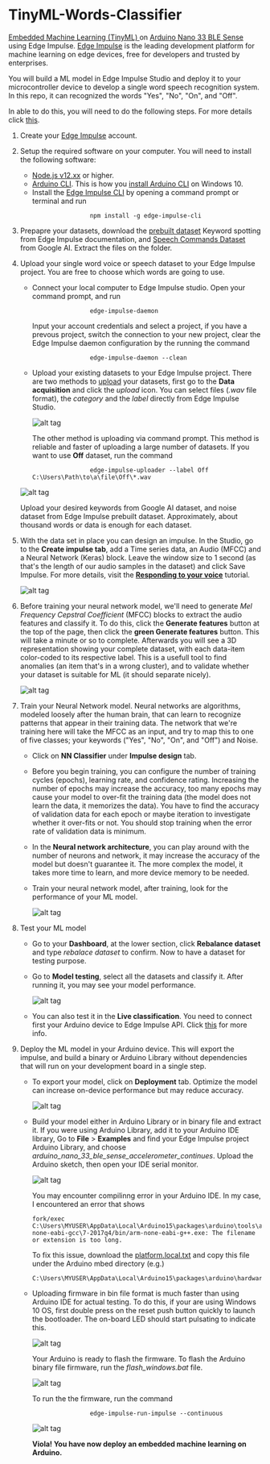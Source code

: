 # TinyML-Words-Classifier
[Embedded Machine Learning (TinyML) ](https://docs.edgeimpulse.com/docs/what-is-embedded-machine-learning-anyway) on [Arduino Nano 33 BLE Sense](https://store.arduino.cc/usa/nano-33-ble-sense) using Edge Impulse. [Edge Impulse](https://www.edgeimpulse.com/our-story) is the leading development platform for machine learning on edge devices, free for developers and trusted by enterprises.

You will build a ML model in Edge Impulse Studio and deploy it to your microcontroller device to develop a single word speech recognition system. In this repo, it can recognized the words "Yes", "No", "On", and "Off".

In able to do this, you will need to do the following steps. For more details click [this](https://docs.edgeimpulse.com/docs/arduino-nano-33-ble-sense).
1. Create your [Edge Impulse](https://www.edgeimpulse.com/#:~:text=Edge%20Impulse%20is%20the%20leading,developers%20and%20trusted%20by%20enterprises.) account.
2. Setup the required software on your computer.
   You will need to install the following software:
   -  [Node.js v12.xx](https://nodejs.org/en/download/) or higher.
   -  [Arduino CLI](https://arduino.github.io/arduino-cli/installation/). This is how you [install Arduino CLI](https://www.youtube.com/watch?v=1jMWsFER-Bc) on Windows 10.
   -  Install the [Edge Impulse CLI](https://docs.edgeimpulse.com/docs/cli-installation) by opening a command prompt or terminal and run
      ```
                      npm install -g edge-impulse-cli
      ```
3. Prepapre your datasets, download the [prebuilt dataset](https://docs.edgeimpulse.com/docs/keyword-spotting) Keyword spotting from Edge Impulse documentation, and [Speech Commands Dataset](http://download.tensorflow.org/data/speech_commands_v0.01.tar.gz) from Google AI. Extract the files on the folder.

4. Upload your single word voice or speech dataset to your Edge Impulse project. You are free to choose which words are going to use.
   -  Connect your local computer to Edge Impulse studio. Open your command prompt, and run
      ```
                      edge-impulse-daemon
      ```
      Input your account credentials and select a project, if you have a prevous project, switch the connection to your new project, clear the Edge Impulse daemon configuration by the running the command
      ```
                      edge-impulse-daemon --clean
      ```
   -  Upload your existing datasets to your Edge Impulse project. There are two methods to [upload](https://docs.edgeimpulse.com/docs/cli-uploader) your datasets, first go to the **Data acquisition** and click the *upload* icon. You can select files (*.wav* file format), the *category* and the *label* directly from Edge Impulse Studio.
   
      ![alt tag](https://files.readme.io/3677848-Screenshot_2020-07-16_at_13.34.56.png) 
      
      The other method is uploading via command prompt. This method is reliable and faster of uploading a large number of datasets. If you want to use **Off** dataset, run the command
      ```
                      edge-impulse-uploader --label Off C:\Users\Path\to\a\file\Off\*.wav
      ```
     
     ![alt tag](https://github.com/TronixLab/TinyML-Words-Classifier/blob/main/results/UploadingFilesCMD.jpg?raw=true)

      Upload your desired keywords from Google AI dataset, and noise dataset from Edge Impulse prebuilt dataset. Approximately, about thousand words or data is enough for each dataset.
      
5. With the data set in place you can design an impulse. In the Studio, go to the **Create impulse tab**, add a Time series data, an Audio (MFCC) and a Neural Network (Keras) block. Leave the window size to 1 second (as that's the length of our audio samples in the dataset) and click Save Impulse. For more details, visit the [**Responding to your voice**](https://docs.edgeimpulse.com/docs/responding-to-your-voice) tutorial.
   
      ![alt tag](https://files.readme.io/6556142-Screenshot_2020-11-19_at_22.39.24.png)

6. Before training your neural network model, we'll need to generate *Mel Frequency Cepstral Coefficient* (MFCC) blocks to extract the audio features and classify it. To do this, click the **Generate features** button at the top of the page, then click the **green Generate features** button. This will take a minute or so to complete. Afterwards you will see a 3D representation showing your complete dataset, with each data-item color-coded to its respective label. This is a usefull tool to find anomalies (an item that's in a wrong cluster), and to validate whether your dataset is suitable for ML (it should separate nicely).

      ![alt tag](https://github.com/TronixLab/TinyML-Words-Classifier/blob/main/results/DataClassificationGraph.jpg?raw=true)
      
7. Train your Neural Network model. Neural networks are algorithms, modeled loosely after the human brain, that can learn to recognize patterns that appear in their training data. The network that we're training here will take the MFCC as an input, and try to map this to one of five classes; your keywords ("Yes", "No", "On", and "Off") and Noise.
   -  Click on **NN Classifier** under **Impulse design** tab.
   -  Before you begin training, you can configure the number of training cycles (epochs), learning rate, and confidence rating. Increasing the number of epochs may increase the accuracy, too many epochs may cause your model to over-fit the training data (the model does not learn the data, it memorizes the data). You have to find the accuracy of validation data for each epoch or maybe iteration to investigate whether it over-fits or not. You should stop training when the error rate of validation data is minimum.
   -  In the **Neural network architecture**, you can play around with the number of neurons and network, it may increase the accuracy of the model but doesn't guarantee it. The more complex the model, it takes more time to learn, and more device memory to be needed.
   -  Train your neural network model, after training, look for the performance of your ML model.
   
      ![alt tag](https://github.com/TronixLab/TinyML-Words-Classifier/blob/main/results/trainingResults.jpg?raw=true)

8. Test your ML model
   -  Go to your **Dashboard**, at the lower section, click **Rebalance dataset** and type *rebalace dataset* to confirm. Now to have a dataset for testing purpose.
   -  Go to **Model testing**, select all the datasets and classify it. After running it, you may see your model performance.

      ![alt tag](https://github.com/TronixLab/TinyML-Words-Classifier/blob/main/results/testResults.jpg?raw=true)
   
   -  You can also test it in the **Live classification**. You need to connect first your Arduino device to Edge Impulse API. Click [this](https://docs.edgeimpulse.com/docs/arduino-nano-33-ble-sense) for more info.

9. Deploy the ML model in your Arduino device. This will export the impulse, and build a binary or Arduino Library without dependencies that will run on your development board in a single step.
   -  To export your model, click on **Deployment** tab. Optimize the model can increase on-device performance but may reduce accuracy.

      ![alt tag](https://github.com/TronixLab/TinyML-Words-Classifier/blob/main/results/OptimizeFirmware.jpg?raw=true)
      
   -  Build your model either in Arduino Library or in binary file and extract it. If you were using Arduino Library, add it to your Arduino IDE library, Go to **File** > **Examples** and find your Edge Impulse project Arduino Library, and choose *arduino_nano_33_ble_sense_accelerometer_continues*. Upload the Arduino sketch, then open your IDE serial monitor.
   
      ![alt tag](https://github.com/TronixLab/TinyML-Words-Classifier/blob/main/results/ArduinoOut.jpg?raw=true)
      
      You may encounter compilinng error in your Arduino IDE. In my case, I encountered an error that shows
      ```
      fork/exec C:\Users\MYUSER\AppData\Local\Arduino15\packages\arduino\tools\arm-none-eabi-gcc\7-2017q4/bin/arm-none-eabi-g++.exe: The filename or extension is too long.
      ```
      To fix this issue, download the [platform.local.txt](http://cdn.edgeimpulse.com/drivers/platform.local.txt) and copy this file under the Arduino mbed directory (e.g.)
      ```
      C:\Users\MYUSER\AppData\Local\Arduino15\packages\arduino\hardware\mbed\1.1.4\
      ```
      
   -  Uploading firmware in bin file format is much faster than using Arduino IDE for actual testing. To do this, if your are using Windows 10 OS, first double press on the reset push button quickly to launch the bootloader. The on-board LED should start pulsating to indicate this.
   
      ![alt tag](https://files.readme.io/b302301-out.gif)
   
      Your Arduino is ready to flash the firmware. To flash the Arduino binary file firmware, run the *flash_windows.bat* file. 
      
      ![alt tag](https://github.com/TronixLab/TinyML-Words-Classifier/blob/main/results/fashBinFirmware.jpg?raw=true)      
      
      To run the the firmware, run the command
      ```
                      edge-impulse-run-impulse --continuous
      ```
      ![alt tag](https://github.com/TronixLab/TinyML-Words-Classifier/blob/main/results/runBinFirmware.jpg?raw=true)      
      
      **Viola! You have now deploy an embedded machine learning on Arduino.**
    
      
